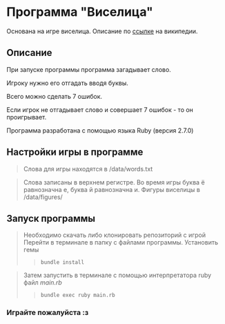 # Программа "Виселица"
Основана на игре виселица.  Описание по [ссылке](https://ru.wikipedia.org/wiki/Виселица_(игра)) на википедии.
## Описание
При запуске программы программа загадывает слово.

Игроку нужно его отгадать вводя буквы.

Всего можно сделать 7 ошибок.

Если игрок не отгадывает слово и совершает 7 ошибок - то он проигрывает.

Программа разработана с помощью языка Ruby (версия 2.7.0)

## Настройки игры в программе
> Слова для игры находятся в /data/words.txt

> Слова записаны в верхнем регистре. Во время игры буква ё равнозначна е, буква й равнозначна и. Фигуры виселицы в /data/figures/

## Запуск программы
> Необходимо скачать либо клонировать репозиторий с игрой
> Перейти в терминале в папку с файлами программы.
> Установить гемы
>>  ```
>>  bundle install
>>  ```

> Затем запустить в терминале с помощью интерпретатора ruby файл <em>main.rb</em>
>>  ```
>>  bundle exec ruby main.rb
>>  ```
### Играйте пожалуйста :з

